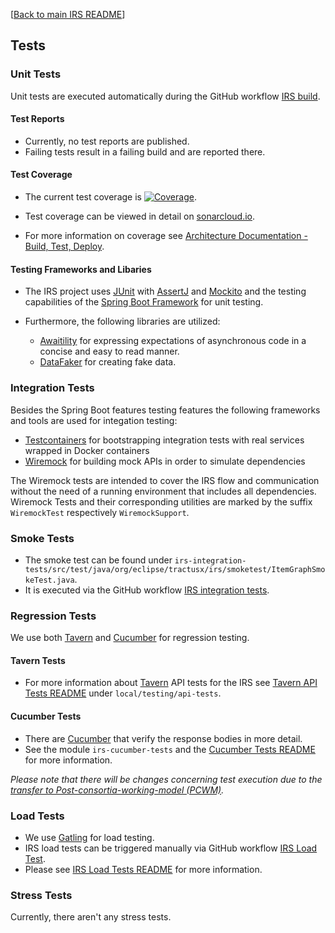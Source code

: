 
[[Back to main IRS README](README.md)]

## Tests

### Unit Tests

Unit tests are executed automatically during the GitHub workflow
[IRS build](.github/workflows/irs-build.yml).

#### Test Reports

- Currently, no test reports are published.
- Failing tests result in a failing build and are reported there.

#### Test Coverage

- The current test coverage is [![Coverage](https://sonarcloud.io/api/project_badges/measure?project=eclipse-tractusx_item-relationship-service&metric=coverage)](https://sonarcloud.io/summary/new_code?id=eclipse-tractusx_item-relationship-service).

- Test coverage can be viewed in detail on [sonarcloud.io](https://sonarcloud.io/summary/new_code?id=eclipse-tractusx_item-relationship-service).

- For more information on coverage see [Architecture Documentation - Build, Test, Deploy](https://eclipse-tractusx.github.io/item-relationship-service/docs/arc42/full.html#_build_test_deploy).

#### Testing Frameworks and Libaries

- The IRS project uses [JUnit](https://junit.org/) with [AssertJ](https://github.com/assertj/assertj)
and [Mockito](https://site.mockito.org/) and the testing capabilities of the
[Spring Boot Framework](https://spring.io/projects/spring-boot) for unit testing.

- Furthermore, the following libraries are utilized:
  - [Awaitility](http://www.awaitility.org/) for expressing expectations of asynchronous code
  in a concise and easy to read manner.
  - [DataFaker](https://www.datafaker.net/) for creating fake data.


### Integration Tests

Besides the Spring Boot features testing features the following frameworks and tools are used for integation testing:
- [Testcontainers](https://java.testcontainers.org/) for bootstrapping integration tests with real services wrapped in Docker containers
- [Wiremock](https://wiremock.org/) for building mock APIs in order to simulate dependencies

The Wiremock tests are intended to cover the IRS flow and communication
without the need of a running environment that includes all dependencies.
Wiremock Tests and their corresponding utilities are marked by the suffix `WiremockTest` respectively `WiremockSupport`.


### Smoke Tests

- The smoke test can be found under `irs-integration-tests/src/test/java/org/eclipse/tractusx/irs/smoketest/ItemGraphSmokeTest.java`.
- It is executed via the GitHub workflow  [IRS integration tests](.github/workflows/smoketest.yml).


### Regression Tests

We use both [Tavern](https://tavern.readthedocs.io) and [Cucumber](https://cucumber.io/) for regression testing.


#### Tavern Tests

- For more information about [Tavern](https://tavern.readthedocs.io) API tests for the IRS see
[Tavern API Tests README](local/testing/api-tests/README.md) under `local/testing/api-tests`.


#### Cucumber Tests

- There are [Cucumber](https://cucumber.io/) that verify the response bodies in more detail.
- See the module `irs-cucumber-tests` and the [Cucumber Tests README](irs-cucumber-tests/README.md) for more information.

_Please note that there will be changes concerning test execution due to the
[transfer to Post-consortia-working-model (PCWM)](docs/concept/%23223-Transfer-to-PCWM/%23223-Transfer-to-PCWM.md)._


### Load Tests

- We use [Gatling](https://gatling.io/) for load testing.
- IRS load tests can be triggered manually via GitHub workflow [IRS Load Test](.github/workflows/irs-load-test.yaml).
- Please see [IRS Load Tests README](irs-load-tests/README.md) for more information.

### Stress Tests

Currently, there aren't any stress tests.
